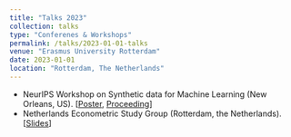 ```yaml
---
title: "Talks 2023"
collection: talks
type: "Conferenes & Workshops"
permalink: /talks/2023-01-01-talks
venue: "Erasmus University Rotterdam"
date: 2023-01-01
location: "Rotterdam, The Netherlands"
---
```


* NeurIPS Workshop on Synthetic data for Machine Learning (New Orleans, US). [[Poster](/files/poster_presentation_diffusion.pdf), [Proceeding](https://openreview.net/forum?id=Rk5WoEETTU)]
* Netherlands Econometric Study Group (Rotterdam, the Netherlands). [[Slides](/files/NESG_2023.pdf)]
